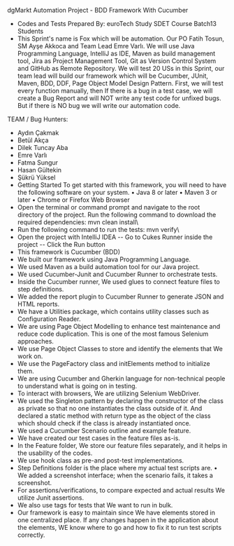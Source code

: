  dgMarkt Automation Project - BDD Framework With Cucumber
- Codes and Tests Prepared By: euroTech Study SDET Course Batch13 Students
- This Sprint's name is Fox which will be automation. Our PO Fatih Tosun, SM Ayşe Akkoca and Team Lead Emre Varlı. We will use Java Programming Language, IntelliJ as IDE, Maven as build management tool, Jira as Project Management Tool, Git as Version Control System and GitHub as Remote Repository. We will test 20 USs in this Sprint, our team lead will build our framework which will be Cucumber, JUnit, Maven, BDD, DDF, Page Object Model Design Pattern. First, we will test every function manually, then If there is a bug in a test case, we will create a Bug Report and will NOT write any test code for unfixed bugs. But if there is NO bug we will write our automation code.
  
 TEAM / Bug Hunters:
-  Aydın Çakmak
-  Betül Akça
-  Dilek Tuncay Aba
-  Emre Varlı
-  Fatma Sungur
-  Hasan Gültekin
-  Şükrü Yüksel
- Getting Started
To get started with this framework, you will need to have the following software on your system.
 • Java 8 or later
 • Maven 3 or later
 • Chrome or Firefox Web Browser
- Open the terminal or command prompt and navigate to the root directory of the project. Run the following command to download the required dependencies: mvn clean install\
- Run the following command to run the tests: mvn verify\
- Open the project with IntelliJ IDEA -- Go to Cukes Runner inside the project -- Click the Run button
- This framework is Cucumber (BDD)
- We built our framework using Java Programming Language.
- We used Maven as a build automation tool for our Java project.
- We used Cucumber-Junit and Cucumber Runner to orchestrate tests.
- Inside the Cucumber runner, We used glues to connect feature files to step definitions.
-  We added the report plugin to Cucumber Runner to generate JSON and HTML reports.
- We have a Utilities package, which contains utility classes such as Configuration Reader.
- We are using Page Object Modelling to enhance test maintenance and reduce code duplication. This is one of the most famous Selenium approaches.
- We use Page Object Classes to store and identify the elements that We work on.
- We use the PageFactory class and initElements method to initialize them.
- We are using Cucumber and Gherkin language for non-technical people to understand what is going on in testing.
- To interact with browsers, We are utilizing Selenium WebDriver.
- We used the Singleton pattern by declaring the constructor of the class as private so that no one instantiates the class outside of it. And declared a static method with return type as the object of the class which should check if the class is already instantiated once.
- We used a Cucumber Scenario outline and example feature.
- We have created our test cases in the feature files as-is.
- In the Feature folder, We store our feature files separately, and it helps in the usability of the codes.
- We use hook class as pre-and post-test implementations.
- Step Definitions folder is the place where my actual test scripts are. • We added a screenshot interface; when the scenario fails, it takes a screenshot.
- For assertions/verifications, to compare expected and actual results We utilize Junit assertions.
- We also use tags for tests that We want to run in bulk.
- Our framework is easy to maintain since We have elements stored in one centralized place. If any changes happen in the application about the elements, WE know where to go and how to fix it to run test scripts correctly.



